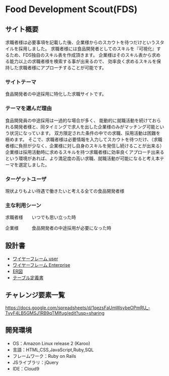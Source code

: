 # Food Development Scout(FDS)

## サイト概要
求職者様は必要事項を記載した後、企業様からのスカウトを待つだけというスタイルを採用しました。
求職者様には食品開発者としてのスキルを『可視化』するため、FDS独自のスキル表を作成頂きます。
企業様はそのスキル表から求める能力以上の求職者様を検索する事が出来るので、
効率良く求めるスキルを保持した求職者様にアプローチすることが可能です。

### サイトテーマ
食品開発者の中途採用に特化した求職サイトです。

### テーマを選んだ理由
食品開発員の中途採用は一過的な場合が多く、
能動的に就職活動を続けておられる開発者様と、同タイミングで求人を出した企業様のみがマッチング可能という状況になっています。
双方限定された条件の中での求職、採用活動は困難を極めます。
そこで、求職者様は必要情報を入力してスカウトを待つだけ、（求職者様に負担が少なく、企業様に対し自身のスキルを発信し続けることが出来る）
企業様は採用活動時に求めるスキルを持つ求職者様に効率良くアプローチ出来るという環境があれば、より満足度の高い求職、就職活動が可能になると考え本テーマを選定しました。

### ターゲットユーザ
現状よりもよい待遇で働きたいと考える全ての食品開発者様

### 主な利用シーン
求職者様　　いつでも思い立った時

企業様　　　食品開発者の中途採用が必要になった時

## 設計書
- [ワイヤーフレーム user](https://drive.google.com/file/d/18fCcj_lTY-KLA_iTveCKI_30RGQEEvod/view?usp=sharing)
- [ワイヤーフレーム Enterprise](https://drive.google.com/file/d/1CxqB2U9vOtWPYG0k-evuhg8Z6qe8jkR_/view?usp=sharing)
- [ER図](https://drive.google.com/file/d/124Dpne8TsEOC2Ym06z4edcPReTgZSs_8/view?usp=sharing)
- [テーブル定義書](https://docs.google.com/spreadsheets/d/185o6gfScVRTZrTMi7lMv-KOn7MLL5uKzFwAr6t_cvx8/edit?usp=sharing)


## チャレンジ要素一覧
<https://docs.google.com/spreadsheets/d/1qezsFaUmWsybeOPmRU_-TvyF4LB5GMSJ1RB9qTMIfug/edit?usp=sharing>

## 開発環境
- OS：Amazon Linux release 2 (Karoo)
- 言語：HTML,CSS,JavaScript,Ruby,SQL
- フレームワーク：Ruby on Rails
- JSライブラリ：jQuery
- IDE：Cloud9
